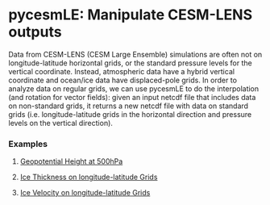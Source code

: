# pycesmLE: Manipulate CESM-LENS outputs

Data from CESM-LENS (CESM Large Ensemble) simulations are often not on longitude-latitude horizontal grids, or the standard pressure levels for the vertical coordinate. Instead, atmospheric data have a hybrid vertical coordinate and ocean/ice data have displaced-pole grids. In order to analyze data on regular grids, we can use pycesmLE to do the interpolation (and rotation for vector fields): given an input netcdf file that includes data on non-standard grids, it returns a new netcdf file with data on standard grids (i.e. longitude-latitude grids in the horizontal direction and pressure levels on the vertical direction).  


### Examples

1. [Geopotential Height at 500hPa](examples/500hPa_geopotential_height.py)

2. [Ice Thickness on longitude-latitude Grids](examples/ice_thickness_on_lonlat_grids.py)

3. [Ice Velocity on longitude-latitude Grids](examples/ice_velocity_on_lonlat_grids.py)
